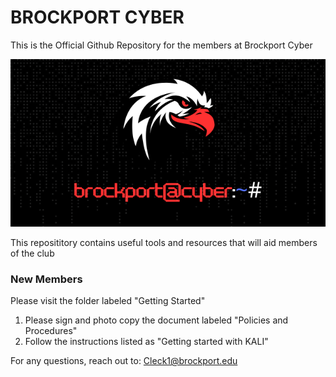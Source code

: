 # BROCKPORT CYBER
This is the Official Github Repository for the members at Brockport Cyber
<p align="center">
<img src="https://github.com/Cleck777/BROCKSEC/blob/main/Untitled%20design(1).png")
</p>
<br />  
<p></p>
This reposititory contains useful tools and resources that will aid members of the club


### New Members
Please visit the folder labeled "Getting Started"

1. Please sign and photo copy the document labeled "Policies and Procedures"
2. Follow the instructions listed as "Getting started with KALI"

For any questions, reach out to: Cleck1@brockport.edu

        



